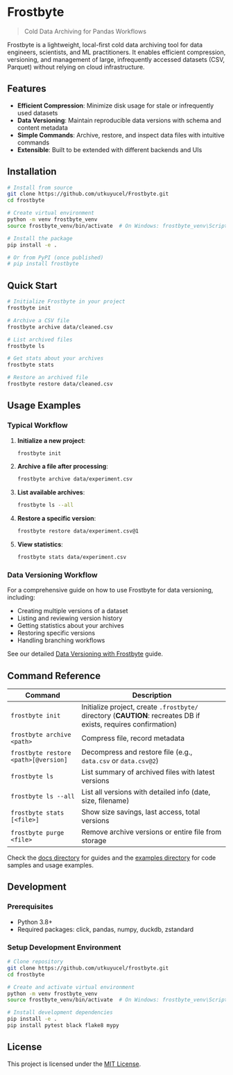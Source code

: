 # Frostbyte

> Cold Data Archiving for Pandas Workflows

Frostbyte is a lightweight, local-first cold data archiving tool for data engineers, scientists, and ML practitioners. It enables efficient compression, versioning, and management of large, infrequently accessed datasets (CSV, Parquet) without relying on cloud infrastructure.

## Features

- **Efficient Compression**: Minimize disk usage for stale or infrequently used datasets
- **Data Versioning**: Maintain reproducible data versions with schema and content metadata
- **Simple Commands**: Archive, restore, and inspect data files with intuitive commands
- **Extensible**: Built to be extended with different backends and UIs

## Installation

```bash
# Install from source
git clone https://github.com/utkuyucel/Frostbyte.git
cd frostbyte

# Create virtual environment
python -m venv frostbyte_venv
source frostbyte_venv/bin/activate  # On Windows: frostbyte_venv\Scripts\activate

# Install the package
pip install -e .

# Or from PyPI (once published)
# pip install frostbyte
```

## Quick Start

```bash
# Initialize Frostbyte in your project
frostbyte init

# Archive a CSV file
frostbyte archive data/cleaned.csv

# List archived files
frostbyte ls

# Get stats about your archives
frostbyte stats

# Restore an archived file
frostbyte restore data/cleaned.csv


```

## Usage Examples

### Typical Workflow

1. **Initialize a new project**:
   ```bash
   frostbyte init
   ```

2. **Archive a file after processing**:
   ```bash
   frostbyte archive data/experiment.csv
   ```

3. **List available archives**:
   ```bash
   frostbyte ls --all
   ```

4. **Restore a specific version**:
   ```bash
   frostbyte restore data/experiment.csv@1
   ```

5. **View statistics**:
   ```bash
   frostbyte stats data/experiment.csv
   ```

### Data Versioning Workflow

For a comprehensive guide on how to use Frostbyte for data versioning, including:
- Creating multiple versions of a dataset
- Listing and reviewing version history
- Getting statistics about your archives
- Restoring specific versions
- Handling branching workflows

See our detailed [Data Versioning with Frostbyte](docs/versioning-workflow.md) guide.



## Command Reference

| Command                     | Description                                          |
|-----------------------------|------------------------------------------------------|
| `frostbyte init`            | Initialize project, create `.frostbyte/` directory (**CAUTION**: recreates DB if exists, requires confirmation) |
| `frostbyte archive <path>`  | Compress file, record metadata                       |
| `frostbyte restore <path>[@version]` | Decompress and restore file (e.g., `data.csv` or `data.csv@2`) |
| `frostbyte ls`              | List summary of archived files with latest versions  |
| `frostbyte ls --all`        | List all versions with detailed info (date, size, filename) |
| `frostbyte stats [<file>]`  | Show size savings, last access, total versions       |
| `frostbyte purge <file>`    | Remove archive versions or entire file from storage  |

Check the [docs directory](docs/) for guides and the [examples directory](examples/) for code samples and usage examples.

## Development

### Prerequisites

- Python 3.8+
- Required packages: click, pandas, numpy, duckdb, zstandard

### Setup Development Environment

```bash
# Clone repository
git clone https://github.com/utkuyucel/frostbyte.git
cd frostbyte

# Create and activate virtual environment
python -m venv frostbyte_venv
source frostbyte_venv/bin/activate  # On Windows: frostbyte_venv\Scripts\activate

# Install development dependencies
pip install -e .
pip install pytest black flake8 mypy
```

## License

This project is licensed under the [MIT License](LICENSE).